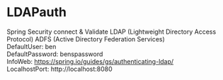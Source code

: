 # LDAPauth  
Spring Security connect &amp; Validate LDAP (Lightweight Directory Access Protocol) ADFS (Active Directory Federation Services)  
DefaultUser: ben  
DefaultPassword: benspassword  
InfoWeb: https://spring.io/guides/gs/authenticating-ldap/  
LocalhostPort: http://localhost:8080  
